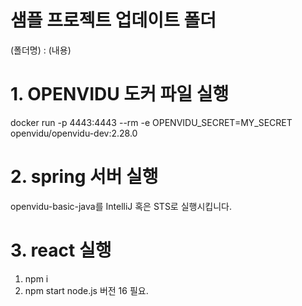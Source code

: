 # 샘플 프로젝트 업데이트 폴더
(폴더명) : (내용)


# 1. OPENVIDU 도커 파일 실행
docker run -p 4443:4443 --rm -e OPENVIDU_SECRET=MY_SECRET openvidu/openvidu-dev:2.28.0

# 2. spring 서버 실행
openvidu-basic-java를 IntelliJ 혹은 STS로 실행시킵니다.

# 3. react 실행
1. npm i
2. npm start
node.js 버전 16 필요.